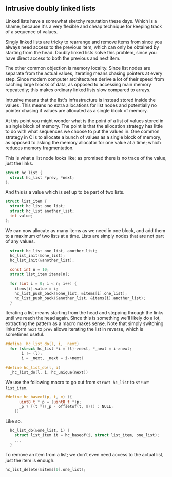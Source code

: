 ## Intrusive doubly linked lists
Linked lists have a somewhat sketchy reputation these days. Which is a shame, because it's a very flexible and cheap technique for keeping track of a sequence of values.

Singly linked lists are tricky to rearrange and remove items from since you always need access to the previous item, which can only be obtained by starting from the head. Doubly linked lists solve this problem, since you have direct access to both the previous and next item. 

The other common objection is memory locality. Since list nodes are separate from the actual values, iterating means chasing pointers at every step. Since modern computer architectures derive a lot of their speed from caching large blocks of data, as opposed to accessing main memory repeatedly; this makes ordinary linked lists slow compared to arrays.

Intrusive means that the list's infrastructure is instead stored inside the values. This means no extra allocations for list nodes and potentially no pointer chasing if values are allocated as a single block of memory.

At this point you might wonder what is the point of a list of values stored in a single block of memory. The point is that the allocation strategy has little to do with what sequences we choose to put the values in. One common strategy in C is to allocate a bunch of values as a single block of memory, as opposed to asking the memory allocator for one value at a time; which reduces memory fragmentation.

This is what a list node looks like; as promised there is no trace of the value, just the links.

```C
struct hc_list {
  struct hc_list *prev, *next;
};
```

And this is a value which is set up to be part of two lists.

```C
struct list_item {
  struct hc_list one_list;
  struct hc_list another_list;
  int value;
};
```

We can now allocate as many items as we need in one block, and add them to a maximum of two lists at a time. Lists are simply nodes that are not part of any values.

```C
  struct hc_list one_list, another_list;
  hc_list_init(&one_list);
  hc_list_init(&another_list);

  const int n = 10;
  struct list_item items[n];
  
  for (int i = 0; i < n; i++) {
    items[i].value = i;
    hc_list_push_back(&one_list, &items[i].one_list);
    hc_list_push_back(&another_list, &items[i].another_list);
  }
```

Iterating a list means starting from the head and stepping through the links until we reach the head again. Since this is something we'll likely do a lot, extracting the pattern as a macro makes sense. Note that simply switching links form `next` to `prev` allows iterating the list in reverse, which is sometimes useful.

```C
#define _hc_list_do(l, i, _next)			
  for (struct hc_list *i = (l)->next, *_next = i->next;
       i != (l);						
       i = _next, _next = i->next)

#define hc_list_do(l, i)
  _hc_list_do(l, i, hc_unique(next))
```

We use the following macro to go out from `struct hc_list` to `struct list_item`.

```C
#define hc_baseof(p, t, m) ({			
      uint8_t *_p = (uint8_t *)p;		
      _p ? ((t *)(_p - offsetof(t, m))) : NULL;
    })
```

Like so.

```C
  hc_list_do(&one_list, i) {
    struct list_item it = hc_baseof(i, struct list_item, one_list);
    ...
  }
```

To remove an item from a list; we don't even need access to the actual list, just the item is enough.

```C
hc_list_delete(&items[0].one_list);
```